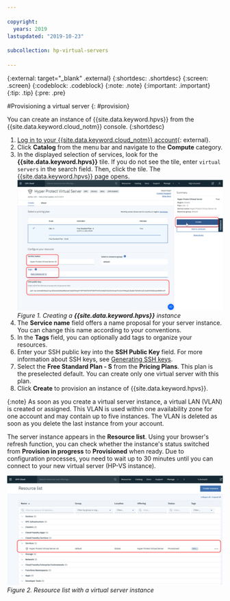 ```yaml
---

copyright:
  years: 2019
lastupdated: "2019-10-23"

subcollection: hp-virtual-servers

---
```


{:external: target="_blank" .external}
{:shortdesc: .shortdesc}
{:screen: .screen}
{:codeblock: .codeblock}
{:note: .note}
{:important: .important}
{:tip: .tip}
{:pre: .pre}

#Provisioning a virtual server
{: #provision}

You can create an instance of {{site.data.keyword.hpvs}} from the {{site.data.keyword.cloud_notm}} console.
{:shortdesc}

1. [Log in to your {{site.data.keyword.cloud_notm}} account](https://cloud.ibm.com){: external}.
2. Click **Catalog** from the menu bar and navigate to the **Compute** category.
3. In the displayed selection of services, look for the **{{site.data.keyword.hpvs}}** tile. If you do not see the tile, enter `virtual servers` in the search field. Then, click the tile. The {{site.data.keyword.hpvs}} page opens.
![Creating a **{{site.data.keyword.hpvs}}** instance](image/hpvs_create_instance.jpg "Creating a **{{site.data.keyword.hpvs}}** instance")
*Figure 1. Creating a **{{site.data.keyword.hpvs}}** instance*
4. The **Service name** field offers a name proposal for your server instance. You can change this name according to your conventions.
5. In the **Tags** field, you can optionally add tags to organize your resources.
6. Enter your SSH public key into the **SSH Public Key** field. For more information about SSH keys, see [Generating SSH keys](/docs/services/hp-virtual-servers?topic=hp-virtual-servers-generate_ssh).
7. Select the **Free Standard Plan - S** from the **Pricing Plans**. This plan is the preselected default. You can create only one virtual server with this plan.  
8. Click **Create** to provision an instance of {{site.data.keyword.hpvs}}.

{:note}
As soon as you create a virtual server instance, a virtual LAN (VLAN) is created or assigned. This VLAN is used within one availability zone for one account and may contain up to five instances. The VLAN is deleted as soon as you delete the last instance from your account.


The server instance appears in the **Resource list**. Using your browser's refresh function, you can check whether the instance's status switched from **Provision in progress** to **Provisioned** when ready. Due to configuration processes, you need to wait up to 30 minutes until you can connect to your new virtual server (HP-VS instance).

![Resource list with virtual server instances](image/hpvs_resource_list.jpg "Resource list with virtual server instances")
*Figure 2. Resource list with a virtual server instance*
